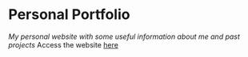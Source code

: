 # Personal Portfolio
_My personal website with some useful information about me and past projects_
Access the website [here](http://davipombeiro.dev.br/)
